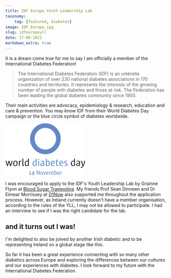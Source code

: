 ```yaml
---
title: IDF Europe Youth Leadership Lab
taxonomy:
    tag: [featured, diabetes]
image: IDF_Europe.jpg
slug: idfeuropeyll
date: 17-06-2021
markdown_extra: true
---
```


It is a dream come true for me to say I am officially a member of the International Diabetes Federation!

> The International Diabetes Federation (IDF) is an umbrella organization of over 230 national diabetes associations in 170 countries and territories. It represents the interests of the growing number of people with diabetes and those at risk. The Federation has been leading the global diabetes community since 1950.

Their main activities are advocacy, epidemiology & research, education and care & prevention. You may know IDF from their World Diabetes Day campaign or the blue circle symbol of diabetes worldwide.

![Blue Circle symbol](wdd_logo.png)

I was encouraged to apply to the IDF's Youth Leadership Lab by Grainne Flynn at [Blood Sugar Trampoline](https://bloodsugartrampoline.com/). My friends Prof Sean Dinneen and Dr Eimear Morrissey at [D1Now](https://d1now.ie) also supported me throughout the application process. However, as Ireland currently doesn't have a member organisation, according to the rules of the YLL, I may not be allowed to participate. I had an interview to see if I was the right candidate for the lab. 
## and it turns out I was!
I'm delighted to also be joined by another Irish diabetic and to be representing Ireland on a global stage like this.

So far it has been a great experience connecting with so many other diabetics across Europe and exploring the differences between our cultures and our experiences with diabetes. I look forward to my future with the International Diabetes Federation.
